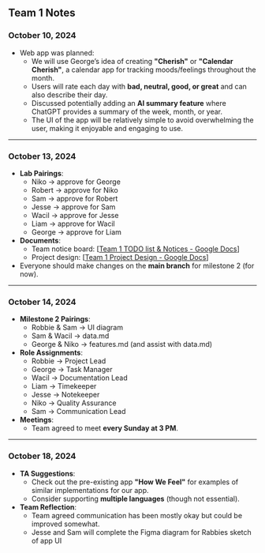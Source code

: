## Team 1 Notes

### October 10, 2024
- Web app was planned:  
  - We will use George’s idea of creating **"Cherish"** or **"Calendar Cherish"**, a calendar app for tracking moods/feelings throughout the month.  
  - Users will rate each day with **bad, neutral, good, or great** and can also describe their day.  
  - Discussed potentially adding an **AI summary feature** where ChatGPT provides a summary of the week, month, or year.  
  - The UI of the app will be relatively simple to avoid overwhelming the user, making it enjoyable and engaging to use.

---

### October 13, 2024
- **Lab Pairings**:  
  - Niko → approve for George  
  - Robert → approve for Niko  
  - Sam → approve for Robert  
  - Jesse → approve for Sam  
  - Wacil → approve for Jesse  
  - Liam → approve for Wacil  
  - George → approve for Liam  
- **Documents**:  
    - Team notice board: [[Team 1 TODO list & Notices - Google Docs](https://docs.google.com/document/d/1OOzf3dmmh_CVmCohx0te0ylGrFNqM_zKLauUp24dtrQ/edit)]  
    - Project design: [[Team 1 Project Design - Google Docs](https://docs.google.com/document/d/1ehHval44NSs77hF-Ac3HVSdoiXW1KCFrzNtsSv_lAJk/edit)]
- Everyone should make changes on the **main branch** for milestone 2 (for now).

---

### October 14, 2024
- **Milestone 2 Pairings**:  
  - Robbie & Sam → UI diagram  
  - Sam & Wacil → data.md  
  - George & Niko → features.md (and assist with data.md)  
- **Role Assignments**:  
  - Robbie → Project Lead  
  - George → Task Manager  
  - Wacil → Documentation Lead  
  - Liam → Timekeeper  
  - Jesse → Notekeeper  
  - Niko → Quality Assurance  
  - Sam → Communication Lead  
- **Meetings**:  
  - Team agreed to meet **every Sunday at 3 PM**.
   
---

### October 18, 2024
- **TA Suggestions**:  
  - Check out the pre-existing app **"How We Feel"** for examples of similar implementations for our app.  
  - Consider supporting **multiple languages** (though not essential).  
- **Team Reflection**:  
  - Team agreed communication has been mostly okay but could be improved somewhat.
  - Jesse and Sam will complete the Figma diagram for Rabbies sketch of app UI 
